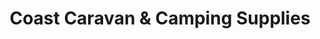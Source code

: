 ---
title: "Coast Caravan & Camping Supplies"
url: /barmouth/coast-caravan-and-camping-supplies/
shop: outdoor
---